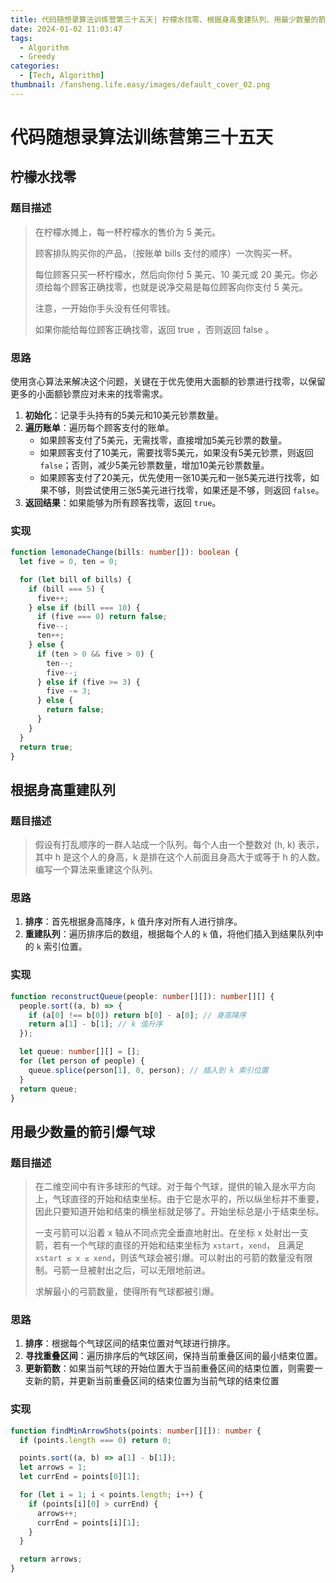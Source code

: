```yaml
---
title: 代码随想录算法训练营第三十五天| 柠檬水找零、根据身高重建队列、用最少数量的箭引爆气球
date: 2024-01-02 11:03:47
tags:
  - Algorithm
  - Greedy
categories:
  - [Tech, Algorithm]
thumbnail: /fansheng.life.easy/images/default_cover_02.png
---
```


# 代码随想录算法训练营第三十五天

## 柠檬水找零

### 题目描述

> 在柠檬水摊上，每一杯柠檬水的售价为 5 美元。
> 
> 顾客排队购买你的产品，（按账单 bills 支付的顺序）一次购买一杯。
> 
> 每位顾客只买一杯柠檬水，然后向你付 5 美元、10 美元或 20 美元。你必须给每个顾客正确找零，也就是说净交易是每位顾客向你支付 5 美元。
> 
> 注意，一开始你手头没有任何零钱。
> 
> 如果你能给每位顾客正确找零，返回 true ，否则返回 false 。

### 思路

使用贪心算法来解决这个问题，关键在于优先使用大面额的钞票进行找零，以保留更多的小面额钞票应对未来的找零需求。

1. **初始化**：记录手头持有的5美元和10美元钞票数量。
2. **遍历账单**：遍历每个顾客支付的账单。 
   + 如果顾客支付了5美元，无需找零，直接增加5美元钞票的数量。
   + 如果顾客支付了10美元，需要找零5美元，如果没有5美元钞票，则返回 `false`；否则，减少5美元钞票数量，增加10美元钞票数量。
   + 如果顾客支付了20美元，优先使用一张10美元和一张5美元进行找零，如果不够，则尝试使用三张5美元进行找零，如果还是不够，则返回 `false`。
3. **返回结果**：如果能够为所有顾客找零，返回 `true`。

### 实现

```typescript
function lemonadeChange(bills: number[]): boolean {
  let five = 0, ten = 0;

  for (let bill of bills) {
    if (bill === 5) {
      five++;
    } else if (bill === 10) {
      if (five === 0) return false;
      five--;
      ten++;
    } else {
      if (ten > 0 && five > 0) {
        ten--;
        five--;
      } else if (five >= 3) {
        five -= 3;
      } else {
        return false;
      }
    }
  }
  return true;
}
```

## 根据身高重建队列

### 题目描述

> 假设有打乱顺序的一群人站成一个队列。每个人由一个整数对 (h, k) 表示，其中 h 是这个人的身高，k 是排在这个人前面且身高大于或等于 h 的人数。编写一个算法来重建这个队列。

### 思路

1. **排序**：首先根据身高降序，`k` 值升序对所有人进行排序。
2. **重建队列**：遍历排序后的数组，根据每个人的 `k` 值，将他们插入到结果队列中的 `k` 索引位置。

### 实现

```typescript
function reconstructQueue(people: number[][]): number[][] {
  people.sort((a, b) => {
    if (a[0] !== b[0]) return b[0] - a[0]; // 身高降序
    return a[1] - b[1]; // k 值升序
  });

  let queue: number[][] = [];
  for (let person of people) {
    queue.splice(person[1], 0, person); // 插入到 k 索引位置
  }
  return queue;
}
```

## 用最少数量的箭引爆气球

### 题目描述

> 在二维空间中有许多球形的气球。对于每个气球，提供的输入是水平方向上，气球直径的开始和结束坐标。由于它是水平的，所以纵坐标并不重要，因此只要知道开始和结束的横坐标就足够了。开始坐标总是小于结束坐标。
> 
> 一支弓箭可以沿着 x 轴从不同点完全垂直地射出。在坐标 x 处射出一支箭，若有一个气球的直径的开始和结束坐标为 `xstart`，`xend`， 且满足 `xstart ≤ x ≤ xend`，则该气球会被引爆。可以射出的弓箭的数量没有限制。弓箭一旦被射出之后，可以无限地前进。
> 
> 求解最小的弓箭数量，使得所有气球都被引爆。

### 思路

1. **排序**：根据每个气球区间的结束位置对气球进行排序。
2. **寻找重叠区间**：遍历排序后的气球区间，保持当前重叠区间的最小结束位置。
3. **更新箭数**：如果当前气球的开始位置大于当前重叠区间的结束位置，则需要一支新的箭，并更新当前重叠区间的结束位置为当前气球的结束位置

### 实现

```typescript
function findMinArrowShots(points: number[][]): number {
  if (points.length === 0) return 0;

  points.sort((a, b) => a[1] - b[1]);
  let arrows = 1;
  let currEnd = points[0][1];

  for (let i = 1; i < points.length; i++) {
    if (points[i][0] > currEnd) {
      arrows++;
      currEnd = points[i][1];
    }
  }

  return arrows;
}
```
